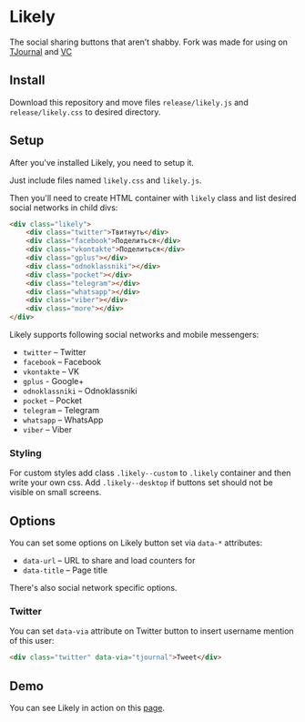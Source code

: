 # Likely

The social sharing buttons that aren’t shabby.
Fork was made for using on [TJournal](https://tjournal.ru) and [VC](https://vc.ru)

## Install

Download this repository and move files `release/likely.js` and 
`release/likely.css` to desired directory.

## Setup

After you've installed Likely, you need to setup it.

Just include files named `likely.css` and `likely.js`.

Then you'll need to create HTML container with `likely` class and list desired 
social networks in child divs:

```html
<div class="likely">
    <div class="twitter">Твитнуть</div>
    <div class="facebook">Поделиться</div>
    <div class="vkontakte">Поделиться</div>
    <div class="gplus"></div>
    <div class="odnoklassniki"></div>
    <div class="pocket"></div>
    <div class="telegram"></div>
    <div class="whatsapp"></div>
    <div class="viber"></div>
    <div class="more"></div>
</div>
```

Likely supports following social networks and mobile messengers:

* `twitter` – Twitter
* `facebook` – Facebook
* `vkontakte` – VK
* `gplus` - Google+
* `odnoklassniki` – Odnoklassniki
* `pocket` – Pocket
* `telegram` – Telegram
* `whatsapp` – WhatsApp
* `viber` – Viber

### Styling

For custom styles add class `.likely--custom` to `.likely` container and then write your own css.
Add `.likely--desktop` if buttons set should not be visible on small screens.

## Options

You can set some options on Likely button set via `data-*` attributes:

* `data-url` – URL to share and load counters for
* `data-title` – Page title

There's also social network specific options.

### Twitter

You can set `data-via` attribute on Twitter button to insert username mention 
of this user:

```html
<div class="twitter" data-via="tjournal">Tweet</div>
```

## Demo

You can see Likely in action on this [page](http://valerypatorius.github.io/Likely/).
